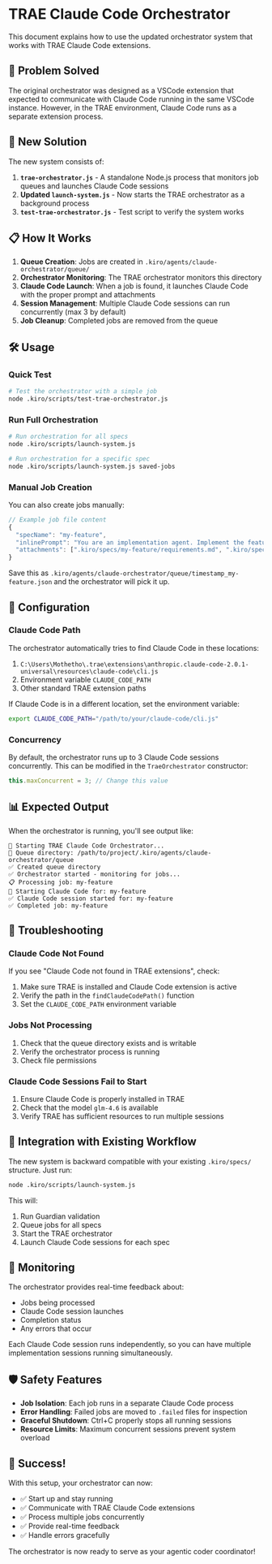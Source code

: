 # TRAE Claude Code Orchestrator

This document explains how to use the updated orchestrator system that works with TRAE Claude Code extensions.

## 🎯 Problem Solved

The original orchestrator was designed as a VSCode extension that expected to communicate with Claude Code running in the same VSCode instance. However, in the TRAE environment, Claude Code runs as a separate extension process.

## 🚀 New Solution

The new system consists of:

1. **`trae-orchestrator.js`** - A standalone Node.js process that monitors job queues and launches Claude Code sessions
2. **Updated `launch-system.js`** - Now starts the TRAE orchestrator as a background process
3. **`test-trae-orchestrator.js`** - Test script to verify the system works

## 📋 How It Works

1. **Queue Creation**: Jobs are created in `.kiro/agents/claude-orchestrator/queue/`
2. **Orchestrator Monitoring**: The TRAE orchestrator monitors this directory
3. **Claude Code Launch**: When a job is found, it launches Claude Code with the proper prompt and attachments
4. **Session Management**: Multiple Claude Code sessions can run concurrently (max 3 by default)
5. **Job Cleanup**: Completed jobs are removed from the queue

## 🛠️ Usage

### Quick Test

```bash
# Test the orchestrator with a simple job
node .kiro/scripts/test-trae-orchestrator.js
```

### Run Full Orchestration

```bash
# Run orchestration for all specs
node .kiro/scripts/launch-system.js

# Run orchestration for a specific spec
node .kiro/scripts/launch-system.js saved-jobs
```

### Manual Job Creation

You can also create jobs manually:

```javascript
// Example job file content
{
  "specName": "my-feature",
  "inlinePrompt": "You are an implementation agent. Implement the feature described in the spec.",
  "attachments": [".kiro/specs/my-feature/requirements.md", ".kiro/specs/my-feature/design.md"]
}
```

Save this as `.kiro/agents/claude-orchestrator/queue/timestamp_my-feature.json` and the orchestrator will pick it up.

## 🔧 Configuration

### Claude Code Path

The orchestrator automatically tries to find Claude Code in these locations:

1. `C:\Users\Mothetho\.trae\extensions\anthropic.claude-code-2.0.1-universal\resources\claude-code\cli.js`
2. Environment variable `CLAUDE_CODE_PATH`
3. Other standard TRAE extension paths

If Claude Code is in a different location, set the environment variable:

```bash
export CLAUDE_CODE_PATH="/path/to/your/claude-code/cli.js"
```

### Concurrency

By default, the orchestrator runs up to 3 Claude Code sessions concurrently. This can be modified in the `TraeOrchestrator` constructor:

```javascript
this.maxConcurrent = 3; // Change this value
```

## 📊 Expected Output

When the orchestrator is running, you'll see output like:

```
🚀 Starting TRAE Claude Code Orchestrator...
📁 Queue directory: /path/to/project/.kiro/agents/claude-orchestrator/queue
✅ Created queue directory
✅ Orchestrator started - monitoring for jobs...
📋 Processing job: my-feature
🤖 Starting Claude Code for: my-feature
✅ Claude Code session started for: my-feature
✅ Completed job: my-feature
```

## 🐛 Troubleshooting

### Claude Code Not Found

If you see "Claude Code not found in TRAE extensions", check:

1. Make sure TRAE is installed and Claude Code extension is active
2. Verify the path in the `findClaudeCodePath()` function
3. Set the `CLAUDE_CODE_PATH` environment variable

### Jobs Not Processing

1. Check that the queue directory exists and is writable
2. Verify the orchestrator process is running
3. Check file permissions

### Claude Code Sessions Fail to Start

1. Ensure Claude Code is properly installed in TRAE
2. Check that the model `glm-4.6` is available
3. Verify TRAE has sufficient resources to run multiple sessions

## 🔄 Integration with Existing Workflow

The new system is backward compatible with your existing `.kiro/specs/` structure. Just run:

```bash
node .kiro/scripts/launch-system.js
```

This will:
1. Run Guardian validation
2. Queue jobs for all specs
3. Start the TRAE orchestrator
4. Launch Claude Code sessions for each spec

## 📝 Monitoring

The orchestrator provides real-time feedback about:
- Jobs being processed
- Claude Code session launches
- Completion status
- Any errors that occur

Each Claude Code session runs independently, so you can have multiple implementation sessions running simultaneously.

## 🛡️ Safety Features

- **Job Isolation**: Each job runs in a separate Claude Code process
- **Error Handling**: Failed jobs are moved to `.failed` files for inspection
- **Graceful Shutdown**: Ctrl+C properly stops all running sessions
- **Resource Limits**: Maximum concurrent sessions prevent system overload

## 🎉 Success!

With this setup, your orchestrator can now:
- ✅ Start up and stay running
- ✅ Communicate with TRAE Claude Code extensions
- ✅ Process multiple jobs concurrently
- ✅ Provide real-time feedback
- ✅ Handle errors gracefully

The orchestrator is now ready to serve as your agentic coder coordinator!